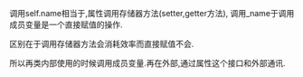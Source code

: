 调用self.name相当于,属性调用存储器方法(setter,getter方法),
调用_name于调用成员变量是一个直接赋值的操作.

区别在于调用存储器方法会消耗效率而直接赋值不会.

所以再类内部使用的时候调用成员变量.再在外部,通过属性这个接口和外部通讯.
